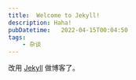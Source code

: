 ```yaml
---
title:  Welcome to Jekyll!
description: Haha!
pubDatetime:   2022-04-15T00:04:50
tags:
    - 杂谈
---
```

改用 [Jekyll](https://jekyllrb.com/) 做博客了。